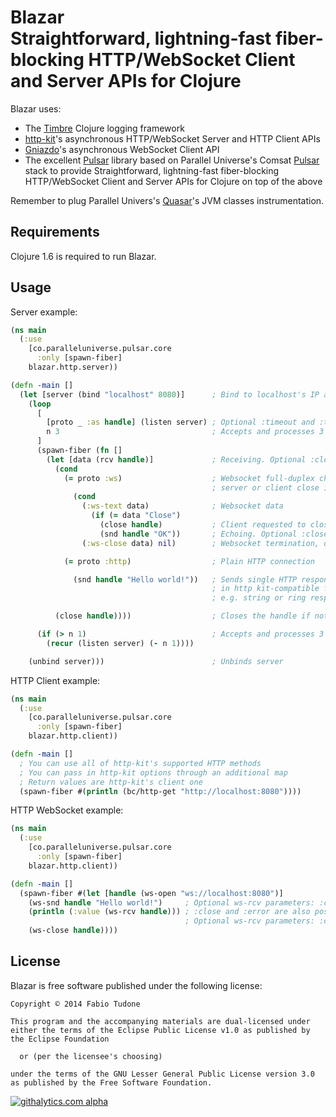# Blazar <br/>Straightforward, lightning-fast fiber-blocking HTTP/WebSocket Client and Server APIs for Clojure

Blazar uses:

- The [Timbre](https://github.com/ptaoussanis/timbre) Clojure logging framework
- [http-kit](http://http-kit.org/)'s asynchronous HTTP/WebSocket Server and HTTP Client APIs
- [Gniazdo](https://github.com/stylefruits/gniazdo)'s asynchronous WebSocket Client API
- The excellent [Pulsar](https://github.com/puniverse/pulsar) library based on Parallel Universe's Comsat [Pulsar](https://github.com/puniverse/comsat) stack to provide Straightforward, lightning-fast fiber-blocking HTTP/WebSocket Client and Server APIs for Clojure on top of the above

Remember to plug Parallel Univers's [Quasar]()'s JVM classes instrumentation.

## Requirements

Clojure 1.6 is required to run Blazar.

## Usage

Server example:

```Clojure
(ns main
  (:use
    [co.paralleluniverse.pulsar.core
      :only [spawn-fiber]
    blazar.http.server))

(defn -main []
  (let [server (bind "localhost" 8080)]      ; Bind to localhost's IP and 8080 port
    (loop
      [
        [proto _ :as handle] (listen server) ; Optional :timeout and :timeout-unit parameters
        n 3                                  ; Accepts and processes 3 connections
      ]
      (spawn-fiber (fn []
        (let [data (rcv handle)]             ; Receiving. Optional :close?, :timeout and :timeout-unit parameters
          (cond
            (= proto :ws)                    ; Websocket full-duplex channel is now open until either
                                             ; server or client close it
              (cond
                (:ws-text data)              ; Websocket data
                  (if (= data "Close")
                    (close handle)           ; Client requested to close, so doing it
                    (snd handle "OK"))       ; Echoing. Optional :close?, :timeout and :timeout-unit parameters
                (:ws-close data) nil)        ; Websocket termination, doing nothing

            (= proto :http)                  ; Plain HTTP connection

              (snd handle "Hello world!"))   ; Sends single HTTP response
                                             ; in http kit-compatible format,
                                             ; e.g. string or ring response map

          (close handle))))                  ; Closes the handle if not closed already

      (if (> n 1)                            ; Accepts and processes 3 connections
        (recur (listen server) (- n 1))))

    (unbind server)))                        ; Unbinds server
```

HTTP Client example:

```Clojure
(ns main
  (:use
    [co.paralleluniverse.pulsar.core
      :only [spawn-fiber]
    blazar.http.client))

(defn -main []
  ; You can use all of http-kit's supported HTTP methods
  ; You can pass in http-kit options through an additional map
  ; Return values are http-kit's client one
  (spawn-fiber #(println (bc/http-get "http://localhost:8080"))))
```

HTTP WebSocket example:

```Clojure
(ns main
  (:use
    [co.paralleluniverse.pulsar.core
      :only [spawn-fiber]
    blazar.http.client))

(defn -main []
  (spawn-fiber #(let [handle (ws-open "ws://localhost:8080")]
    (ws-snd handle "Hello world!")     ; Optional ws-rcv parameters: :close? flag, :timeout and :timeout-unit
    (println (:value (ws-rcv handle))) ; :close and :error are also possible keys in result
                                       ; Optional ws-rcv parameters: :close? flag, :timeout and :timeout-unit
    (ws-close handle))))
```

## License

Blazar is free software published under the following license:

```
Copyright © 2014 Fabio Tudone

This program and the accompanying materials are dual-licensed under
either the terms of the Eclipse Public License v1.0 as published by
the Eclipse Foundation

  or (per the licensee's choosing)

under the terms of the GNU Lesser General Public License version 3.0
as published by the Free Software Foundation.
```

[![githalytics.com alpha](https://cruel-carlota.gopagoda.com/6f172ebdf11f5b084127c9470cc7c887 "githalytics.com")](http://githalytics.com/dreamtimecircles/blazar)